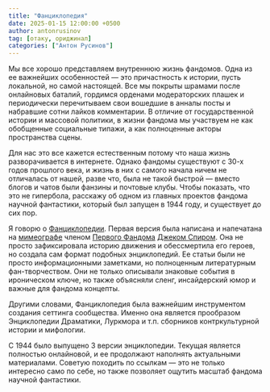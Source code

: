 ```yaml
---
title: "Фанциклопедия"
date: 2025-01-15 12:00:00 +0500
author: antonrusinov
tag: [отаку, ориджинал]
categories: ["Антон Русинов"]
---
```


Мы все хорошо представляем внутреннюю жизнь фандомов. Одна из ее важнейших особенностей — это причастность к истории, пусть локальной, но самой настоящей. Все мы покрыты шрамами после онлайновых баталий, гордимся орденами модераторских плашек и периодически перечитываем свои вошедшие в анналы посты и набравшие сотни лайков комментарии. В отличие от государственной истории и массовой политики, в жизни фандома мы участвуем не как обобщенные социальные типажи, а как полноценные акторы пространства сцены.

Для нас это все кажется естественным потому что наша жизнь разворачивается в интернете. Однако фандомы существуют с 30-х годов прошлого века, и жизнь в них с самого начала ничем не отличалась от нашей, разве что, была не такой быстрой — вместо блогов и чатов были фанзины и почтовые клубы. Чтобы показать, что это не гипербола, расскажу об одном из главных проектов фандома научной фантастики, который был запущен в 1944 году, и существует до сих пор.

Я говорю о [Фанциклопедии](https://fancyclopedia.org/Fancyclopedia_3). Первая версия была написана и напечатана на [мимеографе](https://fancyclopedia.org/Mimeo) членом [Первого Фандома](https://fancyclopedia.org/First_Fandom) [Джеком Спиром](https://fancyclopedia.org/Jack_Speer). Она не просто зафиксировала историю движения и обессмертила его героев, но создала сам формат подобных энциклопедий. Ее статьи были не просто информационными заметками, но полноценным литературным фан-творчеством. Они не только описывали знаковые события в ироническом ключе, но также объясняли сленг, инсайдерский юмор и важные для фандома концепты.

Другими словами, Фанциклопедия была важнейшим инструментом создания сеттинга сообщества.  Именно она является прообразом Энциклопедии Драматики, Луркмора и т.п. сборников контркультурной истории и мифологии.

С 1944 было выпущено 3 версии энциклопедии. Текущая является полностью онлайновой, и ее продолжают наполнять актуальными материалами. Советую походить по ссылкам — это не только интересно само по себе, но также позволяет ощутить масштаб фандома научной фантастики.

